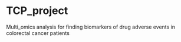 # TCP_project

Multi_omics analysis for finding biomarkers of drug adverse events in colorectal cancer patients
